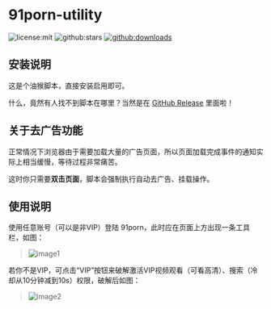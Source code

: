 # 91porn-utility
![license:mit](https://img.shields.io/github/license/DuckSoft/91porn-utility.svg?logo=github&style=plastic&logoColor=white)
![github:stars](https://img.shields.io/github/stars/DuckSoft/91porn-utility.svg?logo=github&style=plastic&logoColor=white)
[![github:downloads](https://img.shields.io/github/downloads/DuckSoft/91porn-utility/total.svg?logo=github&style=plastic&logoColor=white)](https://github.com/DuckSoft/91porn-utility/releases)

## 安装说明
这是个油猴脚本，直接安装启用即可。

什么，竟然有人找不到脚本在哪里？当然是在 [GitHub Release](https://github.com/DuckSoft/91porn-utility/releases) 里面啦！


## 关于去广告功能
正常情况下浏览器由于需要加载大量的广告页面，所以页面加载完成事件的通知实际上相当缓慢，等待过程非常痛苦。

这时你只需要**双击页面**，脚本会强制执行自动去广告、挂载操作。

## 使用说明
使用任意账号（可以是非VIP）登陆 91porn，此时应在页面上方出现一条工具栏，如图：
> ![image1](https://user-images.githubusercontent.com/7822648/49384242-93473b80-f755-11e8-8612-2f03e475732b.png)

若你不是VIP，可点击“VIP”按钮来破解激活VIP视频观看（可看高清）、搜索（冷却从10分钟减到10s）权限，破解后如图：
> ![image2](https://user-images.githubusercontent.com/7822648/49384406-e28d6c00-f755-11e8-92ca-6c5af316546f.png)

 
